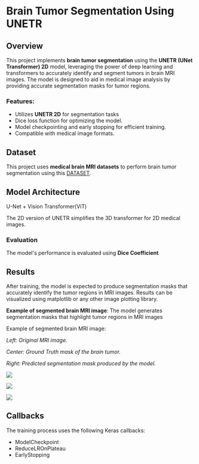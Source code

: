 # Brain Tumor Segmentation Using UNETR

## Overview

This project implements **brain tumor segmentation** using the **UNETR (UNet Transformer) 2D** model, leveraging the power of deep learning and transformers to accurately identify and segment tumors in brain MRI images. The model is designed to aid in medical image analysis by providing accurate segmentation masks for tumor regions.

### Features:
- Utilizes **UNETR 2D** for segmentation tasks
- Dice loss function for optimizing the model.
- Model checkpointing and early stopping for efficient training.
- Compatible with medical image formats.

## Dataset

This project uses **medical brain MRI datasets** to perform brain tumor segmentation using this [DATASET](https://www.kaggle.com/datasets/nikhilroxtomar/brain-tumor-segmentation).

## Model Architecture
U-Net + Vision Transformer(ViT)

The 2D version of UNETR simplifies the 3D transformer for 2D medical images.

### Evaluation

The model's performance is evaluated using **Dice Coefficient**

## Results

After training, the model is expected to produce segmentation masks that accurately identify the tumor regions in MRI images. Results can be visualized using matplotlib or any other image plotting library.

**Example of segmented brain MRI image**:
The model generates segmentation masks that highlight tumor regions in MRI images

Example of segmented brain MRI image: 

_Left: Original MRI image._

_Center: Ground Truth mask of the brain tumor._

_Right: Predicted segmentation mask produced by the model._


![](https://github.com/SahandNoey/Tumor-Segmentation-Using-UNETR/blob/master/results/1344.png)

![](https://github.com/SahandNoey/Tumor-Segmentation-Using-UNETR/blob/master/results/114.png)

![](https://github.com/SahandNoey/Tumor-Segmentation-Using-UNETR/blob/master/results/132.png)




## Callbacks

The training process uses the following Keras callbacks:
- ModelCheckpoint
- ReduceLROnPlateau
- EarlyStopping
